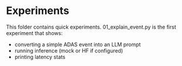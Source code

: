 
# Experiments

This folder contains quick experiments. 01_explain_event.py is the first experiment that shows:
- converting a simple ADAS event into an LLM prompt
- running inference (mock or HF if configured)
- printing latency stats
